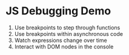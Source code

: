 # JS Debugging Demo

1. Use breakpoints to step through functions
2. Use breakpoints within asynchronous code
3. Watch expressions change over time
4. Interact with DOM nodes in the console

